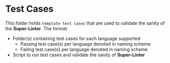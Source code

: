 # Test Cases
This folder holds `template test cases` that are used to validate the sanity of the **Super-Linter**.
The format:
- Folder(s) containing test cases for each language supported
  - Passing test case(s) per language denoted in naming scheme
  - Failing test case(s) per language denoted in naming scheme
- Script to run test cases and validate the sanity of **Super-Linter**
